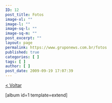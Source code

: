 ```yaml
---
ID: 12
post_title: Fotos
image-xl: ""
image-l: ""
image-sq-l: ""
image-sq-m: ""
post_excerpt: ""
layout: page
permalink: https://www.gruponews.com.br/fotos
published: true
categories: [ ]
tags: [ ]
author: [ ]
post_date: 2009-09-19 17:07:39
---
```

<a href="http://www.gruponews.com.br/fotos">&lt; Voltar</a>

[album id=1 template=extend]